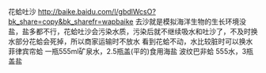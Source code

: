 

花蛤吐沙
http://baike.baidu.com/l/gbdlWcsO?bk_share=copy&bk_sharefr=wapbaike
去沙就是模拟海洋生物的生长环境没盐，盐多都不行，花蛤吐沙会污染水质，污染后就不继续吸水和吐沙了，不及时换水部分花蛤会死掉，所以商家运输时不放水
看到花蛤不动，水比较脏时可以换水
菲律宾帘蛤 一瓶555ml矿泉水，2.5瓶盖(平的)食用海盐
波纹巴非蛤 555水，3瓶盖盐
